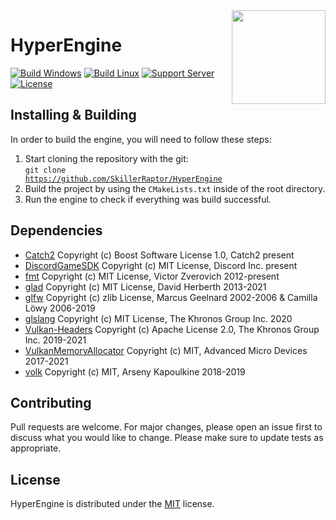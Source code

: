 <img src="./Development/Images/Branding.png" align="right" width="150"/>

# HyperEngine
[![Build Windows](https://img.shields.io/github/workflow/status/SkillerRaptor/HyperEngine/build-windows?style=flat&label=Build%20Windows&logo=github)](https://github.com/SkillerRaptor/HyperEngine/blob/master/.github/workflows/build-windows.yml)
[![Build Linux](https://img.shields.io/github/workflow/status/SkillerRaptor/HyperEngine/build-linux?style=flat&label=Build%20Linux&logo=github)](https://github.com/SkillerRaptor/HyperEngine/blob/master/.github/workflows/build-linux.yml)
[![Support Server](https://img.shields.io/discord/674880770137128970.svg?&style=flat&label=Discord&logo=discord)](https://discord.gg/tYu9yYY)
[![License](https://img.shields.io/badge/license-MIT-yellow?style=flat)](https://github.com/SkillerRaptor/HyperEngine/blob/master/LICENSE)

## Installing & Building
In order to build the engine, you will need to follow these steps:
1. Start cloning the repository with the git: <br><code>git clone <a href="https://github.com/SkillerRaptor/HyperEngine">https://github.com/SkillerRaptor/HyperEngine</a></code>
2. Build the project by using the `CMakeLists.txt` inside of the root directory.
3. Run the engine to check if everything was build successful.

## Dependencies
- [Catch2](https://github.com/catchorg/Catch2/blob/devel/LICENSE.txt) Copyright (c) Boost Software License 1.0, Catch2 present
- [DiscordGameSDK](https://discord.com/developers/docs/game-sdk/sdk-starter-guide) Copyright (c) MIT License, Discord Inc. present
- [fmt](https://github.com/fmtlib/fmt/blob/master/LICENSE.rst) Copyright (c) MIT License, Victor Zverovich 2012-present
- [glad](https://github.com/Dav1dde/glad/blob/master/LICENSE) Copyright (c) MIT License, David Herberth 2013-2021
- [glfw](https://github.com/glfw/glfw/blob/master/LICENSE.md) Copyright (c) zlib License, Marcus Geelnard 2002-2006 & Camilla Löwy 2006-2019
- [glslang](https://github.com/KhronosGroup/glslang/blob/master/LICENSE.txt) Copyright (c) MIT License, The Khronos Group Inc. 2020
- [Vulkan-Headers](https://github.com/KhronosGroup/Vulkan-Headers/blob/master/LICENSE.txt) Copyright (c) Apache License 2.0, The Khronos Group Inc. 2019-2021
- [VulkanMemoryAllocator](https://github.com/GPUOpen-LibrariesAndSDKs/VulkanMemoryAllocator/blob/master/LICENSE.txt) Copyright (c) MIT, Advanced Micro Devices 2017-2021
- [volk](https://github.com/zeux/volk/blob/master/LICENSE.md) Copyright (c) MIT, Arseny Kapoulkine 2018-2019

## Contributing
Pull requests are welcome. For major changes, please open an issue first to discuss what you would like to change.
Please make sure to update tests as appropriate.

## License
HyperEngine is distributed under the [MIT](https://github.com/SkillerRaptor/HyperEngine/blob/master/LICENSE) license.
